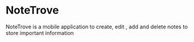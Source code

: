 # NoteTrove
NoteTrove is a mobile application to create, edit , add and delete notes to store important information
